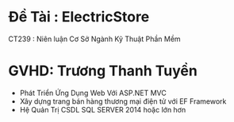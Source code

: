 # Đề Tài : ElectricStore
CT239 : Niên luận Cơ Sở Ngành Kỹ Thuật Phần Mềm
# GVHD: Trương Thanh Tuyền
   - Phát Triển Ứng Dụng Web Với ASP.NET MVC
   - Xây dựng trang bán hàng thương mại điện tử với EF Framework
   - Hệ Quản Trị CSDL SQL SERVER 2014 hoặc lớn hơn
